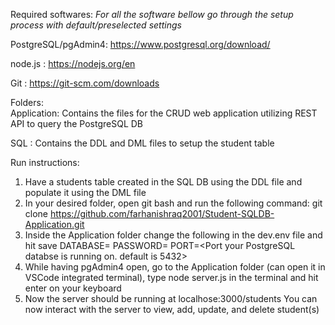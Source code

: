 Required softwares: _For all the software bellow go through the setup process with default/preselected settings_
  
  PostgreSQL/pgAdmin4: https://www.postgresql.org/download/
  
  node.js : https://nodejs.org/en
  
  Git     : https://git-scm.com/downloads 


Folders:  
  Application: Contains the files for the CRUD web application utilizing REST API to query the PostgreSQL DB
  
  SQL        : Contains the DDL and DML files to setup the student table


Run instructions:
  1) Have a students table created in the SQL DB using the DDL file and populate it using the DML file
  2) In your desired folder, open git bash and run the following command:
        git clone https://github.com/farhanishraq2001/Student-SQLDB-Application.git
  3) Inside the Application folder change the following in the dev.env file and hit save
        DATABASE=<Your database>
        PASSWORD=<Password to your database>
        PORT=<Port your PostgreSQL databse is running on. default is 5432>
  5) While having pgAdmin4 open, go to the Application folder (can open it in VSCode integrated terminal), type
     node server.js in the terminal and hit enter on your keyboard
  6) Now the server should be running at localhose:3000/students
     You can now interact with the server to view, add, update, and delete student(s)

